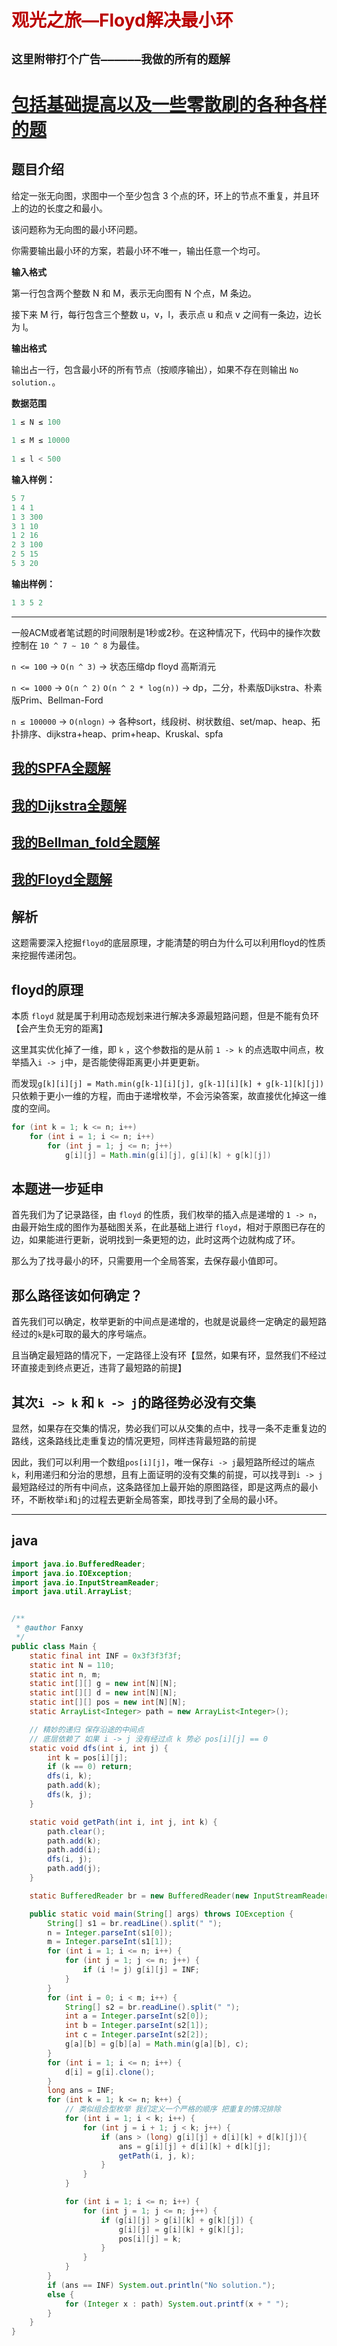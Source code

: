 # <font color="bb000">观光之旅—Floyd解决最小环</font>
## **`这里附带打个广告——————我做的所有的题解`**

# [包括基础提高以及一些零散刷的各种各样的题](https://www.acwing.com/blog/content/33005/) 

## 题目介绍

给定一张无向图，求图中一个至少包含 3 个点的环，环上的节点不重复，并且环上的边的长度之和最小。

该问题称为无向图的最小环问题。

你需要输出最小环的方案，若最小环不唯一，输出任意一个均可。

**输入格式**

第一行包含两个整数 N 和 M，表示无向图有 N 个点，M 条边。

接下来 M 行，每行包含三个整数 u，v，l，表示点 u 和点 v 之间有一条边，边长为 l。

**输出格式**

输出占一行，包含最小环的所有节点（按顺序输出），如果不存在则输出 `No solution.`。

**数据范围**

```java
1 ≤ N ≤ 100
 
1 ≤ M ≤ 10000
  
1 ≤ l < 500
```

**输入样例：**
```java
5 7
1 4 1
1 3 300
3 1 10
1 2 16
2 3 100
2 5 15
5 3 20
```

**输出样例：**

```java
1 3 5 2
```

----------

一般ACM或者笔试题的时间限制是1秒或2秒。在这种情况下，代码中的操作次数控制在 `10 ^ 7 ∼ 10 ^ 8` 为最佳。

`n <= 100` -> `O(n ^ 3)` -> 状态压缩dp floyd 高斯消元

`n <= 1000` -> `O(n ^ 2)` `O(n ^ 2 * log(n))` -> dp，二分，朴素版Dijkstra、朴素版Prim、Bellman-Ford

`n ≤ 100000`  -> `O(nlogn)` -> 各种sort，线段树、树状数组、set/map、heap、拓扑排序、dijkstra+heap、prim+heap、Kruskal、spfa

## [我的SPFA全题解](https://www.acwing.com/solution/content/184825/) 

##  [我的Dijkstra全题解](https://www.acwing.com/solution/content/184816/) 

## [我的Bellman_fold全题解](https://www.acwing.com/solution/content/189425/)

## [我的Floyd全题解](https://www.acwing.com/solution/content/189426/)


## 解析

这题需要深入挖掘`floyd`的底层原理，才能清楚的明白为什么可以利用floyd的性质来挖掘传递闭包。


## floyd的原理

本质 `floyd` 就是属于利用动态规划来进行解决多源最短路问题，但是不能有负环【会产生负无穷的距离】

这里其实优化掉了一维，即 `k` ，这个参数指的是从前 `1 -> k` 的点选取中间点，枚举插入`i -> j`中，是否能使得距离更小并更更新。

而发现`g[k][i][j] = Math.min(g[k-1][i][j], g[k-1][i][k] + g[k-1][k][j])` 只依赖于更小一维的方程，而由于递增枚举，不会污染答案，故直接优化掉这一维度的空间。

```java
for (int k = 1; k <= n; i++)
    for (int i = 1; i <= n; i++) 
        for (int j = 1; j <= n; j++)
            g[i][j] = Math.min(g[i][j], g[i][k] + g[k][j])
```

## 本题进一步延申

首先我们为了记录路径，由 `floyd` 的性质，我们枚举的插入点是递增的 `1 -> n`，由最开始生成的图作为基础图关系，在此基础上进行 `floyd`，相对于原图已存在的边，如果能进行更新，说明找到一条更短的边，此时这两个边就构成了环。

那么为了找寻最小的环，只需要用一个全局答案，去保存最小值即可。

## 那么路径该如何确定？

首先我们可以确定，枚举更新的中间点是递增的，也就是说最终一定确定的最短路经过的`k`是`k`可取的最大的序号端点。

且当确定最短路的情况下，一定路径上没有环【显然，如果有环，显然我们不经过环直接走到终点更近，违背了最短路的前提】

## 其次`i -> k` 和 `k -> j`的路径势必没有交集

显然，如果存在交集的情况，势必我们可以从交集的点中，找寻一条不走重复边的路线，这条路线比走重复边的情况更短，同样违背最短路的前提

因此，我们可以利用一个数组`pos[i][j]`，唯一保存`i -> j`最短路所经过的端点 `k`，利用递归和分治的思想，且有上面证明的没有交集的前提，可以找寻到`i -> j`最短路经过的所有中间点，这条路径加上最开始的原图路径，即是这两点的最小环，不断枚举`i`和`j`的过程去更新全局答案，即找寻到了全局的最小环。


----------

## java

```java
import java.io.BufferedReader;
import java.io.IOException;
import java.io.InputStreamReader;
import java.util.ArrayList;


/**
 * @author Fanxy
 */
public class Main {
    static final int INF = 0x3f3f3f3f;
    static int N = 110;
    static int n, m;
    static int[][] g = new int[N][N];
    static int[][] d = new int[N][N];
    static int[][] pos = new int[N][N];
    static ArrayList<Integer> path = new ArrayList<Integer>();

    // 精妙的递归 保存沿途的中间点
    // 底层依赖了 如果 i -> j 没有经过点 k 势必 pos[i][j] == 0
    static void dfs(int i, int j) {
        int k = pos[i][j];
        if (k == 0) return;
        dfs(i, k);
        path.add(k);
        dfs(k, j);
    }

    static void getPath(int i, int j, int k) {
        path.clear();
        path.add(k);
        path.add(i);
        dfs(i, j);
        path.add(j);
    }

    static BufferedReader br = new BufferedReader(new InputStreamReader(System.in));

    public static void main(String[] args) throws IOException {
        String[] s1 = br.readLine().split(" ");
        n = Integer.parseInt(s1[0]);
        m = Integer.parseInt(s1[1]);
        for (int i = 1; i <= n; i++) {
            for (int j = 1; j <= n; j++) {
                if (i != j) g[i][j] = INF;
            }
        }
        for (int i = 0; i < m; i++) {
            String[] s2 = br.readLine().split(" ");
            int a = Integer.parseInt(s2[0]);
            int b = Integer.parseInt(s2[1]);
            int c = Integer.parseInt(s2[2]);
            g[a][b] = g[b][a] = Math.min(g[a][b], c);
        }
        for (int i = 1; i <= n; i++) {
            d[i] = g[i].clone();
        }
        long ans = INF;
        for (int k = 1; k <= n; k++) {
            // 类似组合型枚举 我们定义一个严格的顺序 把重复的情况排除
            for (int i = 1; i < k; i++) {
                for (int j = i + 1; j < k; j++) {
                    if (ans > (long) g[i][j] + d[i][k] + d[k][j]){
                        ans = g[i][j] + d[i][k] + d[k][j];
                        getPath(i, j, k);
                    }
                }
            }

            for (int i = 1; i <= n; i++) {
                for (int j = 1; j <= n; j++) {
                    if (g[i][j] > g[i][k] + g[k][j]) {
                        g[i][j] = g[i][k] + g[k][j];
                        pos[i][j] = k;
                    }
                }
            }
        }
        if (ans == INF) System.out.println("No solution.");
        else {
            for (Integer x : path) System.out.printf(x + " ");
        }
    }
}
```